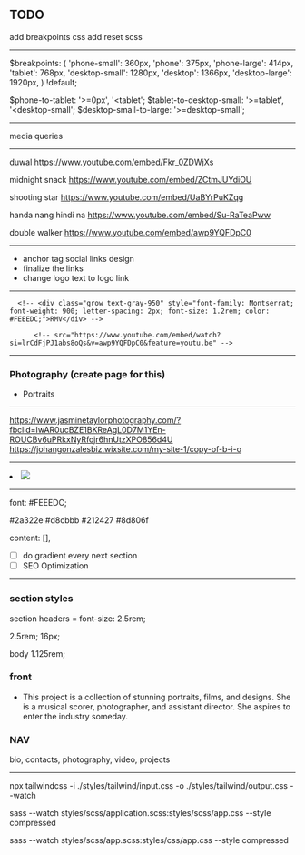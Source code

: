 ## TODO 

add breakpoints css
add reset scss

---------------------------------------------

$breakpoints: (
  'phone-small': 360px,
  'phone': 375px,
  'phone-large': 414px,
  'tablet': 768px,
  'desktop-small': 1280px,
  'desktop': 1366px,
  'desktop-large': 1920px,
) !default;

$phone-to-tablet: '>=0px', '<tablet';
$tablet-to-desktop-small: '>=tablet', '<desktop-small';
$desktop-small-to-large: '>=desktop-small';

---------------------------------------------

media queries

---------------------------------------------

duwal
https://www.youtube.com/embed/Fkr_0ZDWjXs

midnight snack
https://www.youtube.com/embed/ZCtmJUYdiOU

shooting star
https://www.youtube.com/embed/UaBYrPuKZqg

handa nang hindi na
https://www.youtube.com/embed/Su-RaTeaPww

double walker
https://www.youtube.com/embed/awp9YQFDpC0

---------------------------------------------

- anchor tag social links design
- finalize the links
- change logo text to logo link

---------------------------------------------

      <!-- <div class="grow text-gray-950" style="font-family: Montserrat; font-weight: 900; letter-spacing: 2px; font-size: 1.2rem; color: #FEEEDC;">RMV</div> -->

          <!-- src="https://www.youtube.com/embed/watch?si=lrCdFjPJ1abs8oQs&v=awp9YQFDpC0&feature=youtu.be" -->


<!-- <li class="mb-4"> -->
  <!-- <img class="" src="./assets/images/PHOTOG1/IMG_20210214_225200.jpg"/> -->
<!-- </li> -->
<!-- <li class="mb-4"> -->
<!--   <img class="" src="./assets/images/PHOTOG1/IMG_20210821_195051.jpg"/> -->
<!-- </li> -->

---------------------------------------------

### Photography (create page for this)
- Portraits

---------------------------------------------

https://www.jasminetaylorphotography.com/?fbclid=IwAR0ucBZE1BKReAgL0D7M1YEn-ROUCBv6uPRkxNyRfojr6hnUtzXPO856d4U
https://johangonzalesbiz.wixsite.com/my-site-1/copy-of-b-i-o

---------------------------------------------

<li class="mb-4">
  <img class="" src="./assets/images/PHOTOG1/1700130462691 copy.png"/>
</li>

---------------------------------------------

font: #FEEEDC;

#2a322e
#d8cbbb
#212427
#8d806f

content: [],

- [ ] do gradient every next section
- [ ] SEO Optimization

---------------------------------------------

### section styles
section headers = font-size: 2.5rem;

2.5rem;
16px;

body 1.125rem;

### front

- This project is a collection of stunning portraits, films, and designs.
  She is a musical scorer, photographer, and assistant director.
  She aspires to enter the industry someday.

### NAV
bio, contacts, photography, video, projects

---------------------------------------------


npx tailwindcss -i ./styles/tailwind/input.css -o ./styles/tailwind/output.css --watch


sass --watch styles/scss/application.scss:styles/scss/app.css --style compressed

sass --watch styles/scss/app.scss:styles/css/app.css --style compressed


